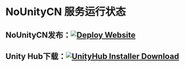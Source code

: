 # NoUnityCN 服务运行状态
## NoUnityCN发布：[![Deploy Website](https://github.com/NoUnityCN/NoUnityCN/actions/workflows/deploy.yml/badge.svg)](https://github.com/NoUnityCN/NoUnityCN/actions/workflows/deploy.yml)
## Unity Hub下载：[![UnityHub Installer Download](https://github.com/NoUnityCN/service/actions/workflows/unityhub.yml/badge.svg)](https://github.com/NoUnityCN/service/actions/workflows/unityhub.yml)
